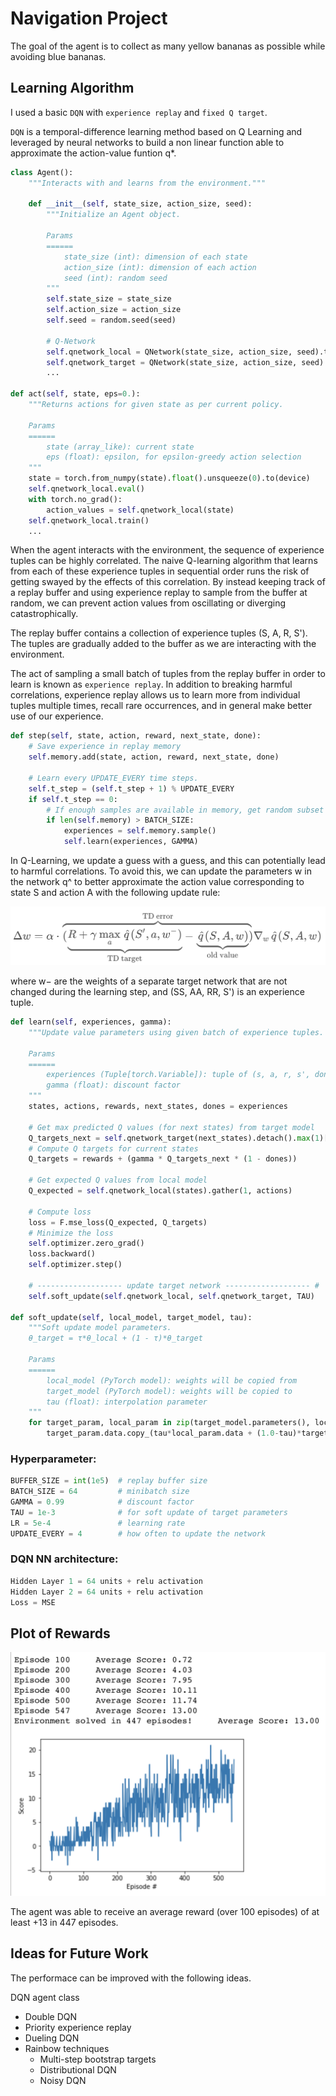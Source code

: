 # Navigation Project

The goal of the agent is to collect as many yellow bananas as possible while avoiding blue bananas.  

## Learning Algorithm

I used a basic `DQN` with `experience replay` and `fixed Q target`.

`DQN` is a temporal-difference learning method based on Q Learning and leveraged by neural networks to build a non linear function able to approximate the action-value funtion q*.

```python
class Agent():
    """Interacts with and learns from the environment."""

    def __init__(self, state_size, action_size, seed):
        """Initialize an Agent object.
        
        Params
        ======
            state_size (int): dimension of each state
            action_size (int): dimension of each action
            seed (int): random seed
        """
        self.state_size = state_size
        self.action_size = action_size
        self.seed = random.seed(seed)

        # Q-Network
        self.qnetwork_local = QNetwork(state_size, action_size, seed).to(device)
        self.qnetwork_target = QNetwork(state_size, action_size, seed).to(device)
        ...

def act(self, state, eps=0.):
    """Returns actions for given state as per current policy.
    
    Params
    ======
        state (array_like): current state
        eps (float): epsilon, for epsilon-greedy action selection
    """
    state = torch.from_numpy(state).float().unsqueeze(0).to(device)
    self.qnetwork_local.eval()
    with torch.no_grad():
        action_values = self.qnetwork_local(state)
    self.qnetwork_local.train()
    ...
```

When the agent interacts with the environment, the sequence of experience tuples can be highly correlated. The naive Q-learning algorithm that learns from each of these experience tuples in sequential order runs the risk of getting swayed by the effects of this correlation. By instead keeping track of a replay buffer and using experience replay to sample from the buffer at random, we can prevent action values from oscillating or diverging catastrophically.

The replay buffer contains a collection of experience tuples (S, A, R, S'). The tuples are gradually added to the buffer as we are interacting with the environment.

The act of sampling a small batch of tuples from the replay buffer in order to learn is known as `experience replay`. In addition to breaking harmful correlations, experience replay allows us to learn more from individual tuples multiple times, recall rare occurrences, and in general make better use of our experience.

```python
def step(self, state, action, reward, next_state, done):
    # Save experience in replay memory
    self.memory.add(state, action, reward, next_state, done)
    
    # Learn every UPDATE_EVERY time steps.
    self.t_step = (self.t_step + 1) % UPDATE_EVERY
    if self.t_step == 0:
        # If enough samples are available in memory, get random subset and learn
        if len(self.memory) > BATCH_SIZE:
            experiences = self.memory.sample()
            self.learn(experiences, GAMMA)
```

In Q-Learning, we update a guess with a guess, and this can potentially lead to harmful correlations. To avoid this, we can update the parameters w in the network q^ to better approximate the action value corresponding to state S and action A with the following update rule:

![FixedQ-Target](fixedQ.png)

where w− are the weights of a separate target network that are not changed during the learning step, and (SS, AA, RR, S') is an experience tuple.

```python
def learn(self, experiences, gamma):
    """Update value parameters using given batch of experience tuples.

    Params
    ======
        experiences (Tuple[torch.Variable]): tuple of (s, a, r, s', done) tuples 
        gamma (float): discount factor
    """
    states, actions, rewards, next_states, dones = experiences

    # Get max predicted Q values (for next states) from target model
    Q_targets_next = self.qnetwork_target(next_states).detach().max(1)[0].unsqueeze(1)
    # Compute Q targets for current states 
    Q_targets = rewards + (gamma * Q_targets_next * (1 - dones))

    # Get expected Q values from local model
    Q_expected = self.qnetwork_local(states).gather(1, actions)

    # Compute loss
    loss = F.mse_loss(Q_expected, Q_targets)
    # Minimize the loss
    self.optimizer.zero_grad()
    loss.backward()
    self.optimizer.step()

    # ------------------- update target network ------------------- #
    self.soft_update(self.qnetwork_local, self.qnetwork_target, TAU)  

def soft_update(self, local_model, target_model, tau):
    """Soft update model parameters.
    θ_target = τ*θ_local + (1 - τ)*θ_target

    Params
    ======
        local_model (PyTorch model): weights will be copied from
        target_model (PyTorch model): weights will be copied to
        tau (float): interpolation parameter 
    """
    for target_param, local_param in zip(target_model.parameters(), local_model.parameters()):
        target_param.data.copy_(tau*local_param.data + (1.0-tau)*target_param.data)
```



### Hyperparameter:
```python
BUFFER_SIZE = int(1e5)  # replay buffer size
BATCH_SIZE = 64         # minibatch size
GAMMA = 0.99            # discount factor
TAU = 1e-3              # for soft update of target parameters
LR = 5e-4               # learning rate 
UPDATE_EVERY = 4        # how often to update the network
```

### DQN NN architecture:
```python
Hidden Layer 1 = 64 units + relu activation
Hidden Layer 2 = 64 units + relu activation
Loss = MSE
```

## Plot of Rewards
![reward](reward.png)

The agent was able to receive an average reward (over 100 episodes) of at least +13 in 447 episodes.

## Ideas for Future Work

The performace can be improved with the following ideas.

DQN agent class
* Double DQN
* Priority experience replay
* Dueling DQN
* Rainbow techniques 
    * Multi-step bootstrap targets
    * Distributional DQN
    * Noisy DQN

